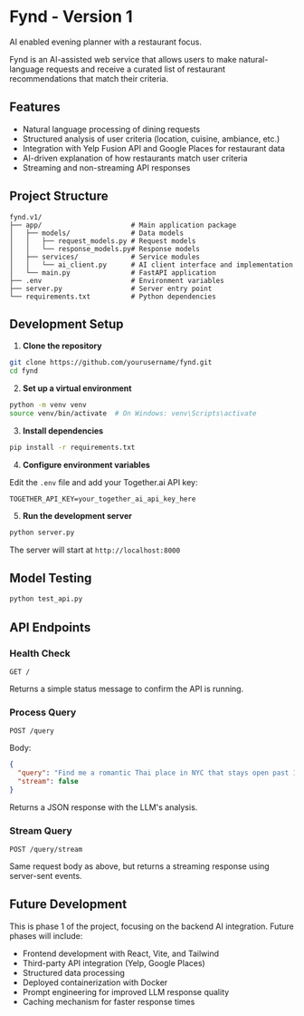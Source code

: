 # Fynd - Version 1
AI enabled evening planner with a restaurant focus.

Fynd is an AI-assisted web service that allows users to make natural-language requests and receive a curated list of restaurant recommendations that match their criteria.

## Features

- Natural language processing of dining requests
- Structured analysis of user criteria (location, cuisine, ambiance, etc.)
- Integration with Yelp Fusion API and Google Places for restaurant data
- AI-driven explanation of how restaurants match user criteria
- Streaming and non-streaming API responses

## Project Structure

```
fynd.v1/
├── app/                      # Main application package
│   ├── models/               # Data models
│   │   ├── request_models.py # Request models
│   │   └── response_models.py# Response models
│   ├── services/             # Service modules
│   │   └── ai_client.py      # AI client interface and implementation
│   └── main.py               # FastAPI application
├── .env                      # Environment variables
├── server.py                 # Server entry point
└── requirements.txt          # Python dependencies
```

## Development Setup

1. **Clone the repository**

```bash
git clone https://github.com/yourusername/fynd.git
cd fynd
```

2. **Set up a virtual environment**

```bash
python -m venv venv
source venv/bin/activate  # On Windows: venv\Scripts\activate
```

3. **Install dependencies**

```bash
pip install -r requirements.txt
```

4. **Configure environment variables**

Edit the `.env` file and add your Together.ai API key:

```
TOGETHER_API_KEY=your_together_ai_api_key_here
```

5. **Run the development server**

```bash
python server.py
```

The server will start at `http://localhost:8000`

## Model Testing

```bash
python test_api.py
```

## API Endpoints

### Health Check

```
GET /
```

Returns a simple status message to confirm the API is running.

### Process Query

```
POST /query
```

Body:
```json
{
  "query": "Find me a romantic Thai place in NYC that stays open past 11 p.m.",
  "stream": false
}
```

Returns a JSON response with the LLM's analysis.

### Stream Query

```
POST /query/stream
```

Same request body as above, but returns a streaming response using server-sent events.

## Future Development

This is phase 1 of the project, focusing on the backend AI integration. Future phases will include:
- Frontend development with React, Vite, and Tailwind
- Third-party API integration (Yelp, Google Places)
- Structured data processing
- Deployed containerization with Docker
- Prompt engineering for improved LLM response quality
- Caching mechanism for faster response times
